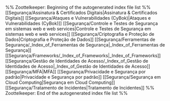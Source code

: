 %% Zoottelkeeper: Beginning of the autogenerated index file list  %%
 [[Segurança/Assinatura & Certificados Digitais|Assinatura & Certificados Digitais]]
 [[Segurança/Ataques e Vulnerabilidades (CyBok)|Ataques e Vulnerabilidades (CyBok)]]
 [[Segurança/Controle e Testes de Segurança em sistemas web e web services|Controle e Testes de Segurança em sistemas web e web services]]
 [[Segurança/Criptografia e Proteção de Dados|Criptografia e Proteção de Dados]]
 [[Segurança/Ferramentas de Segurança/_Index_of_Ferramentas de Segurança|_Index_of_Ferramentas de Segurança]]
 [[Segurança/Frameworks/_Index_of_Frameworks|_Index_of_Frameworks]]
 [[Segurança/Gestão de Identidades de Acesso/_Index_of_Gestão de Identidades de Acesso|_Index_of_Gestão de Identidades de Acesso]]
 [[Segurança/MFA|MFA]]
 [[Segurança/Privacidade e Segurança por padrão|Privacidade e Segurança por padrão]]
 [[Segurança/Segurança em Cloud Computing|Segurança em Cloud Computing]]
 [[Segurança/Tratamento de Incidentes|Tratamento de Incidentes]]
%% Zoottelkeeper: End of the autogenerated index file list  %%
